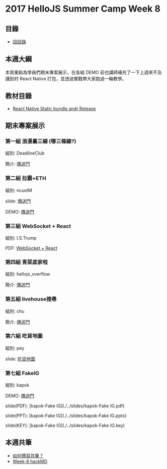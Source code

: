 # 2017 HelloJS Summer Camp Week 8

## 目錄
- [回目錄](../)

## 本週大綱
本周重點為學員們期末專案展示，在各組 DEMO 前也講師補充了一下上週來不及講到的 React Native 打包，並透過實戰帶大家跑過一輪教學。

## 教材目錄
- [React Native Static bundle andr Release](https://hackmd.io/s/rkIe5-BtW)

## 期末專案展示

### 第一組 浪漫臺三線   (哪三條線?) 

組別: DeadlineClub

簡介: [傳送門](https://hackmd.io/s/r1XnyESt-)



### 第二組 拉霸+ETH

組別: ncueIM

slide: [傳送門](http://slides.com/ragenami/deck-1)

DEMO: [傳送門](https://ma0v43s9-bafwsply.c9users.io/)



### 第三組 WebSocket + React

組別: I.S.Trump

PDF: [WebSocket + React](./../slides/websocket_react.pdf)



### 第四組 青菜底家啦

組別: hellojs_overflow

簡介: [傳送門](https://hackmd.io/MwNgxgpgRgZgLABgLQE4EA4CsS4CYbZRSYhK6bDASYwCMA7PZikA?both)



### 第五組 livehouse搜尋

組別: chu

簡介: [傳送門](https://hackmd.io/AwTgHALAjGwIYFoQCYDMiKQGYLFARgCYLADswyArIcLVMoUA)



### 第六組 吃貨地圖

組別: pey

slide: [吃貨地圖](./../slides/peyfinal.pptx)



### 第七組 FakeIG

組別: kapok

DEMO: [傳送門](http://hellojs.uranoni.com.tw/login)

slide(PDF): [kapok-Fake IG](./../slides/kapok-Fake IG.pdf)

slide(PPT): [kapok-Fake IG](./../slides/kapok-Fake IG.pptx)

slide(KEY): [kapok-Fake IG](./../slides/kapok-Fake IG.key)



## 本週共筆
- [如何撰寫共筆？](../NOTEPAD.md)
- [Week-8 hackMD](https://hackmd.io/s/BkpPFgc4-)


